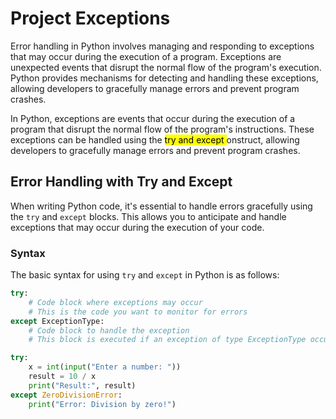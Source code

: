 # Project Exceptions

Error handling in Python involves managing and responding to exceptions that may occur during the execution of a program. Exceptions are unexpected events that disrupt the normal flow of the program's execution. Python provides mechanisms for detecting and handling these exceptions, allowing developers to gracefully manage errors and prevent program crashes.

In Python, exceptions are events that occur during the execution of a program that disrupt the normal flow of the program's instructions. These exceptions can be handled using the <mark> try and except </mark>onstruct, allowing developers to gracefully manage errors and prevent program crashes.

## Error Handling with Try and Except

When writing Python code, it's essential to handle errors gracefully using the `try` and `except` blocks. This allows you to anticipate and handle exceptions that may occur during the execution of your code.

### Syntax

The basic syntax for using `try` and `except` in Python is as follows:

```python
try:
    # Code block where exceptions may occur
    # This is the code you want to monitor for errors
except ExceptionType:
    # Code block to handle the exception
    # This block is executed if an exception of type ExceptionType occurs

try:
    x = int(input("Enter a number: "))
    result = 10 / x
    print("Result:", result)
except ZeroDivisionError:
    print("Error: Division by zero!")
